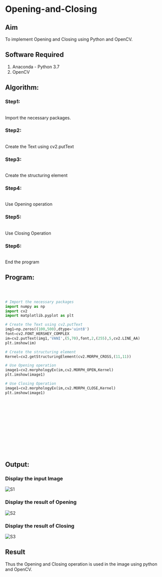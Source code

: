 # Opening-and-Closing

## Aim
To implement Opening and Closing using Python and OpenCV.

## Software Required
1. Anaconda - Python 3.7
2. OpenCV
## Algorithm:
### Step1:
<br>
Import the necessary packages.




### Step2:
<br>
Create the Text using cv2.putText

### Step3:
<br>
Create the structuring element

### Step4:
<br>
Use Opening operation

### Step5:
<br>
Use Closing Operation

### Step6:
<br>
End the program
 
## Program:

``` Python



# Import the necessary packages
import numpy as np
import cv2
import matplotlib.pyplot as plt

# Create the Text using cv2.putText
img1=np.zeros((100,500),dtype='uint8')
font=cv2.FONT_HERSHEY_COMPLEX
im=cv2.putText(img1,'VANI',(5,70),font,2,(255),5,cv2.LINE_AA)
plt.imshow(im)

# Create the structuring element
Kernel=cv2.getStructuringElement(cv2.MORPH_CROSS,(11,11))

# Use Opening operation
image1=cv2.morphologyEx(im,cv2.MORPH_OPEN,Kernel)
plt.imshow(image1)

# Use Closing Operation
image1=cv2.morphologyEx(im,cv2.MORPH_CLOSE,Kernel)
plt.imshow(image1)















```
## Output:

### Display the input Image
![S1](https://user-images.githubusercontent.com/95198708/172300495-b417ac89-de11-441a-a3a8-8af1ef2a0bc0.png)





### Display the result of Opening
![S2](https://user-images.githubusercontent.com/95198708/172300517-a8a2833a-2e53-42cc-9bbd-d2352b9f3b86.png)


### Display the result of Closing
![S3](https://user-images.githubusercontent.com/95198708/172300536-62b40aea-4a95-48fb-b897-2e41166a53e5.png)


## Result
Thus the Opening and Closing operation is used in the image using python and OpenCV.
